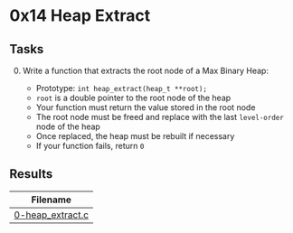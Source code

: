 # 0x14 Heap Extract

## Tasks

0. Write a function that extracts the root node of a Max Binary Heap:

    * Prototype: `int heap_extract(heap_t **root);`
    * `root` is a double pointer to the root node of the heap
    * Your function must return the value stored in the root node
    * The root node must be freed and replace with the last `level-order` node of the heap
    * Once replaced, the heap must be rebuilt if necessary
    * If your function fails, return `0`

## Results

| Filename |
| ----- |
| [0-heap_extract.c](https://github.com/jhonaRiver/holbertonschool-interview/blob/master/0x14-heap_extract/0-heap_extract.c)|
